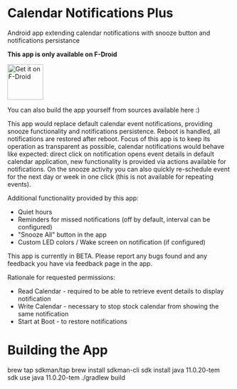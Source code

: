 # Calendar Notifications Plus
Android app extending calendar notifications with snooze button and notifications persistance

<b>This app is only available on F-Droid</b>

<a href="https://f-droid.org/repository/browse/?fdid=com.github.quarck.calnotify" target="_blank">
<img src="https://f-droid.org/badge/get-it-on.png" alt="Get it on F-Droid" height="80"/></a>

You can also build the app yourself from sources available here :)

This app would replace default calendar event notifications, providing snooze functionality and notifications persistence. Reboot is handled, all notifications are restored after reboot. Focus of this app is to keep its operation as transparent as possible, calendar notifications would behave like expected: direct click on notification opens event details in default calendar application, new functionality is provided via actions available for notifications.
On the snooze activity you can also quickly re-schedule event for the next day or week in one click (this is not available for repeating events).

Additional functionality provided by this app: 
* Quiet hours
* Reminders for missed notifications (off by default, interval can be configured)
* "Snooze All" button in the app
* Custom LED colors / Wake screen on notification (if configured)

This app is currently in BETA. Please report any bugs found and any feedback you have via feedback page in the app.

Rationale for requested permissions: 
* Read Calendar - required to be able to retrieve event details to display notification
* Write Calendar - necessary to stop stock calendar from showing the same notification 
* Start at Boot - to restore notifications


# Building the App
brew tap sdkman/tap
brew install sdkman-cli
sdk install java 11.0.20-tem
sdk use java 11.0.20-tem
./gradlew build